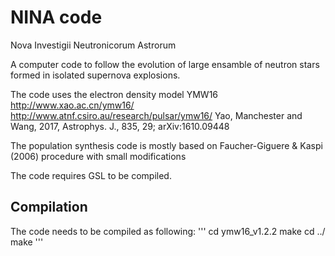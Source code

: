 NINA code
====

Nova Investigii Neutronicorum Astrorum

A computer code to follow the evolution of large ensamble of neutron stars formed 
in isolated supernova explosions.

The code uses the electron density model YMW16 http://www.xao.ac.cn/ymw16/ http://www.atnf.csiro.au/research/pulsar/ymw16/
Yao, Manchester and Wang, 2017, Astrophys. J., 835, 29; arXiv:1610.09448

The population synthesis code is mostly based on Faucher-Giguere & Kaspi (2006) procedure with small modifications

The code requires GSL to be compiled.

## Compilation

The code needs to be compiled as following:
'''
cd ymw16_v1.2.2
make
cd ../
make
'''
